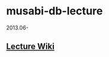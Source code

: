 musabi-db-lecture
=================
2013.06-

## [Lecture Wiki](https://github.com/yamakk/musabi-db-lecture/wiki/)




